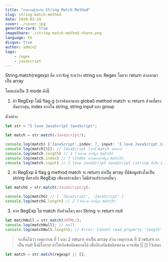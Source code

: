 ```yaml
---
title: "ทำความรู้จักกับ String Match Method"
slug: string-match-method
date: 2020-02-29
cover: ./cover.jpg
generate-card: true
imageShare: ./string-match-method-share.png
language: th
disqus: true
author: admin2
tags:
    - regex
    - javascript
---
```


String.match(regexp) คือ การจับคู่ ระหว่าง string และ Regex โดยจะ return ค่าออกมาเป็น array

โดยแบ่งเป็น 3 mode ดังนี้

1. ถ้า RegExp ไม่มี flag g (การค้นหาแบบ global) method match จะ return ส่วนที่ตรงกันแรกสุด, index แรกใน string, string input และ group

ตัวอย่าง
``` javascript
let str = "I love JavaScript JavaScript";

let match = str.match(/JavaScript/);

console.log(match) ['JavaScript',index: 7, input: 'I love JavaScript JavaScript', groups: undefined]
console.log(match[0]); // JavaScript (คำที่ match คำแรก)
console.log(match.length) // 1 (จำนวน คำที่ถูก match)
console.log(match.index) // 7 (Index แรกของคำที่ถูก match)
console.log(match.input) // I love JavaScript JavaScript (string ที่เป็น input)
```

2. ถ้า RegExp มี flag g method match จะ return ค่าเป็น array ที่มีข้อมูลข้างในเป็น string ที่ตรงกับ RegExp เพียงอย่างเดียว ไม่มีส่วนประกอบอื่นๆ

``` javascript
let matchG = str.match(/JavaScript/g);

console.log(matchG) // [ 'JavaScript', 'JavaScript' ]
console.log(matchG.length) // 2 (จำนวน คำที่ถูก match)
```

3. หาก RegExp ไม่ match กับส่วนใดๆ ของ String จะ return null

``` javascript
let matchNull = str.match(/HTML/);
console.log(matchNull); // null
console.log(matchNull.length); // Error: Cannot read property 'length' of null
```

> จะเห็นได้ว่า เหตุการณ์ ที่ 1 และ 2 return ค่าเป็น array ส่วน เหตุการณ์ ที่ 3 return ค่า เป็น null ซึ่งมีโอกาส ทำให้เกิดข้อผิดพลาดได้ เพื่อป้องกันข้อผิดพลาด ควรเพิ่ม || [] ไว้เสมอ

``` javascript
let match = str.match(regexp) || [];
```